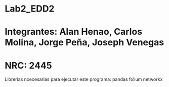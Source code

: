 # Lab2_EDD2
# Integrantes: Alan Henao, Carlos Molina, Jorge Peña, Joseph Venegas
# NRC: 2445
Librerias ncecesarias para ejecutar este programa:
pandas
folium
networkx
